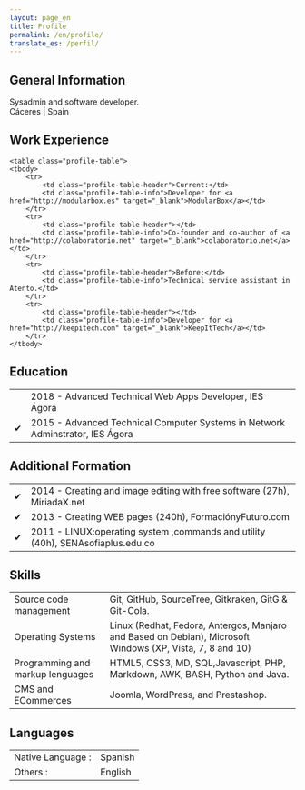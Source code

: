 ```yaml
---
layout: page_en
title: Profile
permalink: /en/profile/
translate_es: /perfil/
---
```


## General Information
<p class="profile-description">Sysadmin and software developer.
<br>
Cáceres | Spain
</p>

## Work Experience
	<table class="profile-table">
	<tbody>
		<tr>
			<td class="profile-table-header">Current:</td>
			<td class="profile-table-info">Developer for <a href="http://modularbox.es" target="_blank">ModularBox</a></td>
		</tr>
		<tr>
			<td class="profile-table-header"></td>
			<td class="profile-table-info">Co-founder and co-author of <a href="http://colaboratorio.net" target="_blank">colaboratorio.net</a></td>
		</tr>
		<tr>
			<td class="profile-table-header">Before:</td>
			<td class="profile-table-info">Technical service assistant in Atento.</td>
		</tr>
		<tr>
			<td class="profile-table-header"></td>
			<td class="profile-table-info">Developer for <a href="http://keepitech.com" target="_blank">KeepItTech</a></td>
		</tr>
	</tbody>
</table>

## Education


<table class="profile-table">
	<tbody>
		<tr>
			<td class="profile-table-header"></td>
			<td class="profile-table-info">2018 - Advanced Technical Web Apps Developer, IES Ágora</td>
		</tr>
		<tr>
			<td class="profile-table-header">✔</td>
			<td class="profile-table-info">2015 - Advanced Technical Computer Systems in Network Adminstrator, IES Ágora</td>
		</tr>
	</tbody>
</table>

## Additional Formation

<table class="profile-table">
	<tbody>
		<tr>
			<td class="profile-table-info">✔</td>
			<td class="profile-table-info">2014 - Creating and image editing with free software (27h), MiriadaX.net</td>
		</tr>
		<tr>
			<td class="profile-table-info">✔</td>
			<td class="profile-table-info">2013 - Creating WEB pages (240h), FormaciónyFuturo.com</td>
		</tr>
		<tr>
			<td class="profile-table-info">✔</td>
			<td class="profile-table-info">2011 - LINUX:operating system ,commands and utility (40h), SENAsofiaplus.edu.co</td>
		</tr>
	</tbody>
</table>

## Skills

<table class="profile-table">
	<tbody>
		<tr>
			<td class="profile-table-header">Source code management</td>
			<td class="profile-table-info">Git, GitHub, SourceTree, Gitkraken, GitG & Git-Cola.</td>
		</tr>
		<tr>
			<td class="profile-table-header">Operating Systems</td>
			<td class="profile-table-info">Linux (Redhat, Fedora, Antergos, Manjaro and Based on Debian), Microsoft Windows (XP, Vista, 7, 8 and 10)</td>
		</tr>
		<tr>
			<td class="profile-table-header">Programming and markup lenguages</td>
			<td class="profile-table-info">HTML5, CSS3, MD, SQL,Javascript, PHP, Markdown, AWK, BASH, Python and Java.</td>
		</tr>
		<tr>
			<td class="profile-table-header">CMS and ECommerces</td>
			<td class="profile-table-info">Joomla, WordPress, and Prestashop.</td>
		</tr>
	</tbody>
</table>

## Languages

<table class="profile-table">
	<tbody>
		<tr>
			<td class="profile-table-header">Native Language :</td>
			<td class="profile-table-info">Spanish</td>
		</tr>
		<tr>
			<td class="profile-table-header">Others :</td>
			<td class="profile-table-info">English</td>
		</tr>
	</tbody>
</table>
